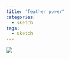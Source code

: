 ```yaml
---
title: "feather power"
categories:
  - sketch
tags:
  - sketch
---
```



<img src="{{site.baseurl}}/assets/art/sketch/power-for-story.png">
